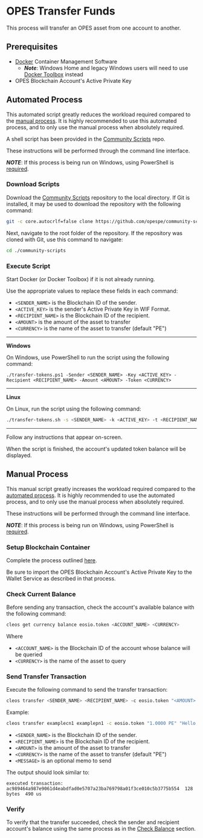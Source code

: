 # OPES Transfer Funds

This process will transfer an OPES asset from one account to another. 

## Prerequisites

- [Docker](https://www.docker.com/products/docker-desktop) Container Management Software
  - ***Note***: Windows Home and legacy Windows users will need to use [Docker Toolbox](https://docs.docker.com/toolbox/toolbox_install_windows/) instead 
- OPES Blockchain Account's Active Private Key

## Automated Process

This automated script greatly reduces the workload required compared to the [manual process](#manual-process). It is highly recommended to use this automated process, and to only use the manual process when absolutely required. 

A shell script has been provided in the [Community Scripts](https://github.com/opespe/community-scripts/) repo.  

These instructions will be performed through the command line interface. 

***NOTE***: If this process is being run on Windows, using PowerShell is <u>required</u>. 

### Download Scripts

Download the [Community Scripts](https://github.com/opespe/community-scripts/) repository to the local directory. 
If Git is installed, it may be used to download the repository with the following command:

```bash
git -c core.autocrlf=false clone https://github.com/opespe/community-scripts.git

``` 

Next, navigate to the root folder of the repository. If the repository was cloned with Git, use this command to navigate: 

```bash
cd ./community-scripts
```

### Execute Script 

Start Docker (or Docker Toolbox) if it is not already running.  

Use the appropriate values to replace these fields in each command:

- `<SENDER_NAME>` is the Blockchain ID of the sender.
- `<ACTIVE_KEY>` is the sender's Active Private Key in WIF Format. 
- `<RECIPIENT_NAME>` is the Blockchain ID of the recipient.
- `<AMOUNT>` is the amount of the asset to transfer
- `<CURRENCY>` is the name of the asset to transfer (default "PE")

<hr>

**Windows**

On Windows, use PowerShell to run the script using the following command: 

```
./transfer-tokens.ps1 -Sender <SENDER_NAME> -Key <ACTIVE_KEY> -Recipient <RECIPIENT_NAME> -Amount <AMOUNT> -Token <CURRENCY>
```

<hr>

**Linux**

On Linux, run the script using the following command:

```bash
./transfer-tokens.sh -s <SENDER_NAME> -k <ACTIVE_KEY> -t <RECIPIENT_NAME> -a <AMOUNT> -t <CURRENCY>
```

<hr>

Follow any instructions that appear on-screen. 

When the script is finished, the account's updated token balance will be displayed.

## Manual Process  

This manual script greatly increases the workload required compared to the [automated process](#automated-process). It is highly recommended to use the automated process, and to only use the manual process when absolutely required. 

These instructions will be performed through the command line interface.

***NOTE***: If this process is being run on Windows, using PowerShell is <u>required</u>. 

### Setup Blockchain Container

Complete the process outlined [here](../connect_node/README.md).

Be sure to import the OPES Blockchain Account's Active Private Key to the Wallet Service as described in that process. 

### Check Current Balance

Before sending any transaction, check the account's available balance with the following command: 

```bash
cleos get currency balance eosio.token <ACCOUNT_NAME> <CURRENCY>

```

Where
- `<ACCOUNT_NAME>` is the Blockchain ID of the account whose balance will be queried
- `<CURRENCY>` is the name of the asset to query 

### Send Transfer Transaction

Execute the following command to send the transfer transaction:

```bash
cleos transfer <SENDER_NAME> <RECIPIENT_NAME> -c eosio.token "<AMOUNT> <CURRENCY>" "<MESSAGE>"
```

Example:
```bash
cleos transfer examplecn1 examplepn1 -c eosio.token "1.0000 PE" "Hello, World"
```
 
- `<SENDER_NAME>` is the Blockchain ID of the sender.
- `<RECIPIENT_NAME>` is the Blockchain ID of the recipient.
- `<AMOUNT>` is the amount of the asset to transfer
- `<CURRENCY>` is the name of the asset to transfer (default "PE")
- `<MESSAGE>` is an optional memo to send


The output should look similar to: 

```
executed transaction: ac989464a987e9061d4eabdfad0e5707a23ba769798a01f3ce010c5b3775b554  128 bytes  490 us
```

### Verify

To verify that the transfer succeeded, check the sender and recipient account's balance using the same process as in the [Check Balance](#check-current-balance) section. 
